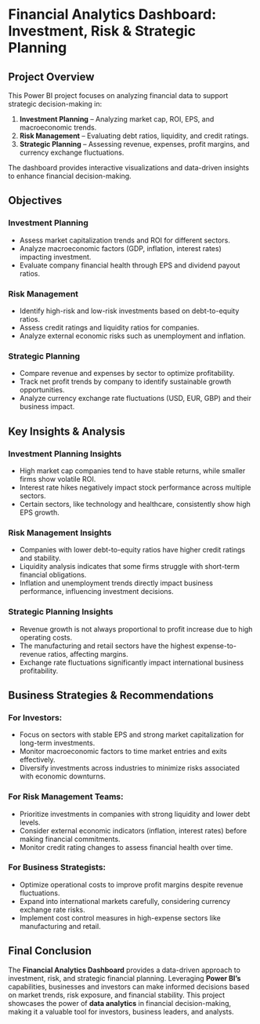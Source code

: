 # Financial Analytics Dashboard: Investment, Risk & Strategic Planning

## Project Overview
This Power BI project focuses on analyzing financial data to support strategic decision-making in:
1. **Investment Planning** – Analyzing market cap, ROI, EPS, and macroeconomic trends.
2. **Risk Management** – Evaluating debt ratios, liquidity, and credit ratings.
3. **Strategic Planning** – Assessing revenue, expenses, profit margins, and currency exchange fluctuations.

The dashboard provides interactive visualizations and data-driven insights to enhance financial decision-making.

## Objectives

### Investment Planning
- Assess market capitalization trends and ROI for different sectors.
- Analyze macroeconomic factors (GDP, inflation, interest rates) impacting investment.
- Evaluate company financial health through EPS and dividend payout ratios.

### Risk Management
- Identify high-risk and low-risk investments based on debt-to-equity ratios.
- Assess credit ratings and liquidity ratios for companies.
- Analyze external economic risks such as unemployment and inflation.

### Strategic Planning
- Compare revenue and expenses by sector to optimize profitability.
- Track net profit trends by company to identify sustainable growth opportunities.
- Analyze currency exchange rate fluctuations (USD, EUR, GBP) and their business impact.

## Key Insights & Analysis

### Investment Planning Insights
- High market cap companies tend to have stable returns, while smaller firms show volatile ROI.
- Interest rate hikes negatively impact stock performance across multiple sectors.
- Certain sectors, like technology and healthcare, consistently show high EPS growth.

### Risk Management Insights
- Companies with lower debt-to-equity ratios have higher credit ratings and stability.
- Liquidity analysis indicates that some firms struggle with short-term financial obligations.
- Inflation and unemployment trends directly impact business performance, influencing investment decisions.

### Strategic Planning Insights
- Revenue growth is not always proportional to profit increase due to high operating costs.
- The manufacturing and retail sectors have the highest expense-to-revenue ratios, affecting margins.
- Exchange rate fluctuations significantly impact international business profitability.

## Business Strategies & Recommendations

### For Investors:
- Focus on sectors with stable EPS and strong market capitalization for long-term investments.
- Monitor macroeconomic factors to time market entries and exits effectively.
- Diversify investments across industries to minimize risks associated with economic downturns.

### For Risk Management Teams:
- Prioritize investments in companies with strong liquidity and lower debt levels.
- Consider external economic indicators (inflation, interest rates) before making financial commitments.
- Monitor credit rating changes to assess financial health over time.

### For Business Strategists:
- Optimize operational costs to improve profit margins despite revenue fluctuations.
- Expand into international markets carefully, considering currency exchange rate risks.
- Implement cost control measures in high-expense sectors like manufacturing and retail.

## Final Conclusion
The **Financial Analytics Dashboard** provides a data-driven approach to investment, risk, and strategic financial planning. Leveraging **Power BI’s** capabilities, businesses and investors can make informed decisions based on market trends, risk exposure, and financial stability. This project showcases the power of **data analytics** in financial decision-making, making it a valuable tool for investors, business leaders, and analysts.
